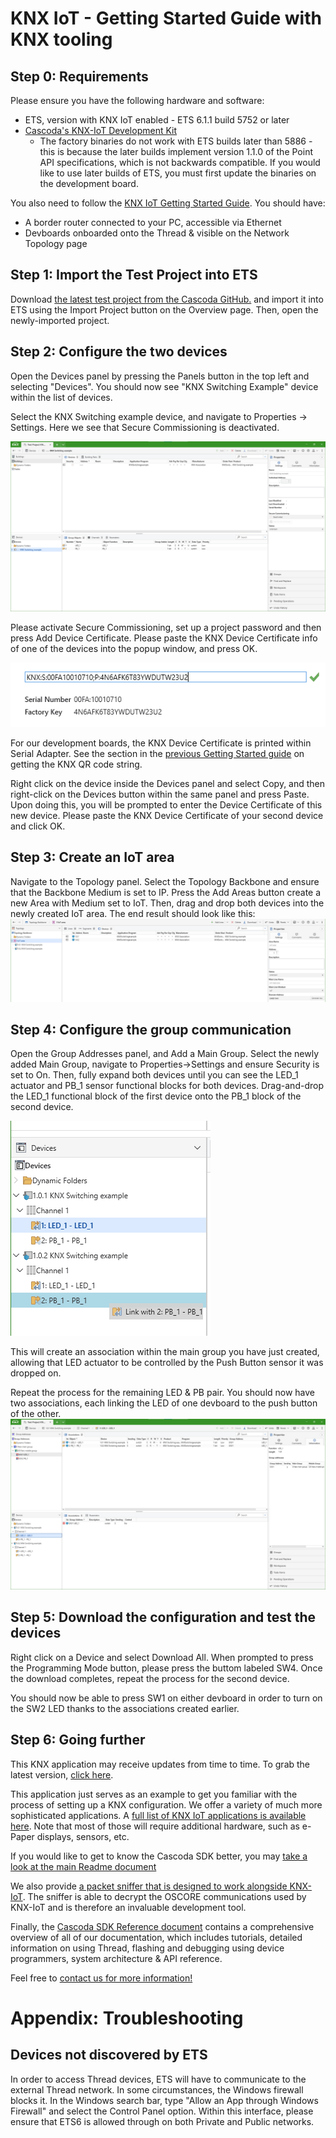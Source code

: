 # KNX IoT - Getting Started Guide with KNX tooling

## Step 0: Requirements

Please ensure you have the following hardware and software:

- ETS, version with KNX IoT enabled - ETS 6.1.1 build 5752 or later
- [Cascoda's KNX-IoT Development Kit](https://www.cascoda.com/products/thread-development-kit/)
    - The factory binaries do not work with ETS builds later than 5886 - this is because the later builds implement version 1.1.0 of the Point API specifications, which is not backwards compatible. If you would like to use later builds of ETS, you must first update the binaries on the development board.

You also need to follow the [KNX IoT Getting Started Guide](howto-knxiot-devkit.md). You should have:
- A border router connected to your PC, accessible via Ethernet
- Devboards onboarded onto the Thread & visible on the Network Topology page

## Step 1: Import the Test Project into ETS

Download [the latest test project from the Cascoda GitHub.](https://github.com/Cascoda/knx_iot_example/tree/main/EXAMPLE/MT) and import it into ETS using the Import Project button on the Overview page. Then, open the newly-imported project.

## Step 2: Configure the two devices

Open the Devices panel by pressing the Panels button in the top left and selecting "Devices". You should now see "KNX Switching Example" device within the list of devices.

Select the KNX Switching example device, and navigate to Properties -> Settings. Here we see that Secure Commissioning is deactivated.

![](imgs/unconfigured-switching-device.png)

Please activate Secure Commissioning, set up a project password and then press Add Device Certificate. Please paste the KNX Device Certificate info of one of the devices into the popup window, and press OK. 

![](imgs/qr-code-added.png)

For our development boards, the KNX Device Certificate is printed within Serial Adapter. See the section in the [previous Getting Started guide](howto-knxiot-devkit.md) on getting the KNX QR code string.

Right click on the device inside the Devices panel and select Copy, and then right-click on the Devices button within the same panel and press Paste. Upon doing this, you will be prompted to enter the Device Certificate of this new device. Please paste the KNX Device Certificate of your second device and click OK.

## Step 3: Create an IoT area

Navigate to the Topology panel. Select the Topology Backbone and ensure that the Backbone Medium is set to IP. Press the Add Areas button create a new Area with Medium set to IoT. Then, drag and drop both devices into the newly created IoT area. The end result should look like this:
![](imgs/finished-topology.png)

## Step 4: Configure the group communication

Open the Group Addresses panel, and Add a Main Group. Select the newly added Main Group, navigate to Properties->Settings and ensure Security is set to On. Then, fully expand both devices until you can see the LED_1 actuator and PB_1 sensor functional blocks for both devices. Drag-and-drop the LED_1 functional block of the first device onto the PB_1 block of the second device.

![](imgs/link-with.png)

This will create an association within the main group you have just created, allowing that LED actuator to be controlled by the Push Button sensor it was dropped on.

Repeat the process for the remaining LED & PB pair. You should now have two associations, each linking the LED of one devboard to the push button of the other.
![](imgs/associations.png)

## Step 5: Download the configuration and test the devices

Right click on a Device and select Download All. When prompted to press the Programming Mode button, please press the buttom labeled SW4. Once the download completes, repeat the process for the second device.

You should now be able to press SW1 on either devboard in order to turn on the SW2 LED thanks to the associations created earlier.

## Step 6: Going further

This KNX application may receive updates from time to time. To grab the latest version, [click here](https://github.com/Cascoda/knx_iot_example).

This application just serves as an example to get you familiar with the process of setting up a KNX configuration. We offer a variety of much more sophisticated applications. A [full list of KNX IoT applications is available here](https://github.com/Cascoda/cascoda-sdk/blob/master/docs/how-to/howto-knxiot.md). Note that most of those will require additional hardware, such as e-Paper displays, sensors, etc.

If you would like to get to know the Cascoda SDK better, you may [take a look at the main Readme document](https://github.com/Cascoda/cascoda-sdk/blob/master/README.md)

We also provide [a packet sniffer that is designed to work alongside KNX-IoT](https://www.cascoda.com/products/packet-sniffer/). The sniffer is able to decrypt the OSCORE communications used by KNX-IoT and is therefore an invaluable development tool.

Finally, the [Cascoda SDK Reference document](https://github.com/Cascoda/cascoda-sdk/blob/master/docs/reference/full-reference.md) contains a comprehensive overview of all of our documentation, which includes tutorials, detailed information on using Thread, flashing and debugging using device programmers, system architecture & API reference.

Feel free to [contact us for more information!](mailto:support@cascoda.com)

# Appendix: Troubleshooting

## Devices not discovered by ETS

In order to access Thread devices, ETS will have to communicate to the external Thread network. In some circumstances, the Windows firewall blocks it. In the Windows search bar, type "Allow an App through Windows Firewall" and select the Control Panel option. Within this interface, please ensure that ETS6 is allowed through on both Private and Public networks.
